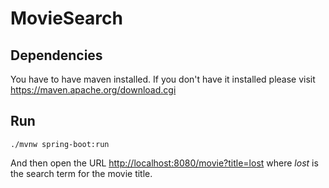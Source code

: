 # MovieSearch

## Dependencies

You have to have maven installed. If you don't have it installed please visit <https://maven.apache.org/download.cgi>

## Run

`./mvnw spring-boot:run`

And then open the URL <http://localhost:8080/movie?title=lost> where _lost_ is the search term for the movie title.
